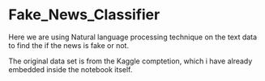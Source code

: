 # Fake_News_Classifier

Here we are using Natural language processing technique on the text data to find the if the news is fake or not.

The original data set is from the Kaggle comptetion, which i have already embedded inside the notebook itself.

